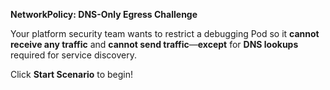 **NetworkPolicy: DNS-Only Egress Challenge**

Your platform security team wants to restrict a debugging Pod so it **cannot receive any traffic** and **cannot send traffic**—**except** for **DNS lookups** required for service discovery.

Click **Start Scenario** to begin!
